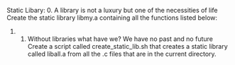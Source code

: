Static Libary:
0. A library is not a luxury but one of the necessities of life
Create the static library libmy.a containing all the functions listed below:
1. 1. Without libraries what have we? We have no past and no future
Create a script called create_static_lib.sh that creates a static library called liball.a from all the .c files that are in the current directory.
